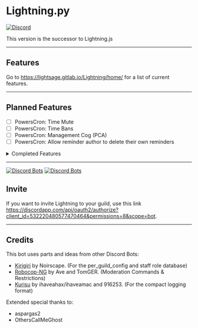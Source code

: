 # Lightning.py
[![Discord](https://img.shields.io/discord/527887739178188830.svg)](https://discord.gg/cDPGuYd)

This version is the successor to Lightning.js

---

## Features

Go to https://lightsage.gitlab.io/Lightning/home/ for a list of current features.

---
## Planned Features

- [ ] PowersCron: Time Mute
- [ ] PowersCron: Time Bans
- [ ] PowersCron: Management Cog (PCA)
- [ ] PowersCron: Allow reminder author to delete their own reminders

<details>
<summary>Completed Features</summary>
<p>

- [x] Message Logging 
- [x] Logging: Invite Watching
- [x] Member Count
- [x] Announcement Maker
- [x] Moderation: Mute
- [x] Moderation: Restrictions
- [x] Moderation: Ban ID/Hackban
- [x] Moderation: Silent Kick
- [x] Moderation: Reapply Restrictions on Member Join
- [x] Admin: Fetch the guild's userlog.json file
- [x] Status Switching
- [x] Support Server: Special commands that help moderate the support server
- [x] Bot Owner: Blacklist Guilds and Users
- [x] Bot Owner: Search blacklist with an ID
- [x] PowersCron: Reminders/Timers


</p>
</details>

---
[![Discord Bots](https://discordbots.org/api/widget/status/532220480577470464.svg)](https://discordbots.org/bot/532220480577470464)
[![Discord Bots](https://discordbots.org/api/widget/owner/532220480577470464.svg)](https://discordbots.org/bot/532220480577470464)
## Invite

If you want to invite Lightning to your guild, use this link https://discordapp.com/api/oauth2/authorize?client_id=532220480577470464&permissions=8&scope=bot.

---
## Credits 

This bot uses parts and ideas from other Discord Bots:

- [Kirigiri](https://git.catgirlsin.space/noirscape/kirigiri) by Noirscape. (For the per_guild_config and staff role database)
- [Robocop-NG](https://github.com/reswitched/robocop-ng) by Ave and TomGER. (Moderation Commands & Restrictions)
- [Kurisu](https://github.com/nh-server/Kurisu) by ihaveahax/ihaveamac and 916253. (For the compact logging format)


Extended special thanks to:

- aspargas2
- OthersCallMeGhost

